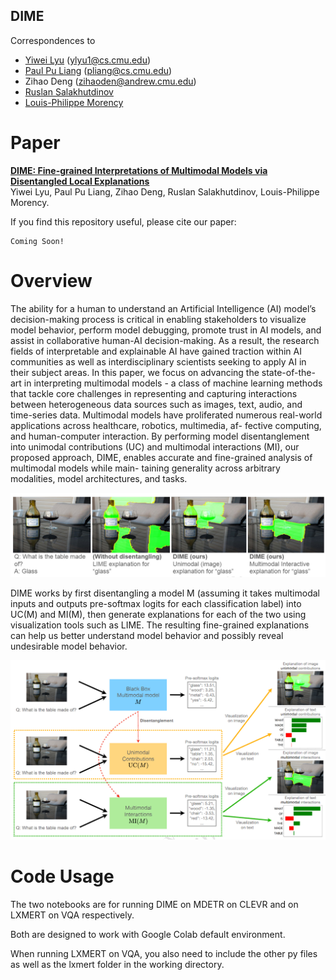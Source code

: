 ## DIME

Correspondences to 

 - [Yiwei Lyu](https://github.com/lvyiwei1) (ylyu1@cs.cmu.edu)
 - [Paul Pu Liang](http://www.cs.cmu.edu/~pliang/) (pliang@cs.cmu.edu)
 - Zihao Deng (zihaoden@andrew.cmu.edu)
 - [Ruslan Salakhutdinov](https://www.cs.cmu.edu/~rsalakhu/)
 - [Louis-Philippe Morency](https://www.cs.cmu.edu/~morency/)

# Paper

[**DIME: Fine-grained Interpretations of Multimodal Models via Disentangled Local Explanations**](https://github.com/lvyiwei1/DIME)<br>
Yiwei Lyu, Paul Pu Liang, Zihao Deng, Ruslan Salakhutdinov, Louis-Philippe Morency.<br>

If you find this repository useful, please cite our paper:

```
Coming Soon!
```

# Overview

The ability for a human to understand an Artificial Intelligence (AI)
model’s decision-making process is critical in enabling stakeholders
to visualize model behavior, perform model debugging, promote
trust in AI models, and assist in collaborative human-AI decision-making. As a result, the research fields of interpretable and explainable AI have gained traction within AI communities as well as
interdisciplinary scientists seeking to apply AI in their subject areas.
In this paper, we focus on advancing the state-of-the-art in interpreting multimodal models - a class of machine learning methods
that tackle core challenges in representing and capturing interactions
between heterogeneous data sources such as images, text, audio, and
time-series data. Multimodal models have proliferated numerous
real-world applications across healthcare, robotics, multimedia, af-
fective computing, and human-computer interaction. By performing
model disentanglement into unimodal contributions (UC) and multimodal interactions (MI), our proposed approach, DIME, enables
accurate and fine-grained analysis of multimodal models while main-
taining generality across arbitrary modalities, model architectures,
and tasks.

![](overview1.png)

DIME works by first disentangling a model M (assuming it takes multimodal inputs and outputs pre-softmax logits for each classification label) into 
UC(M) and MI(M), then generate explanations for each of the two using visualization tools such as LIME. The resulting fine-grained explanations can help
us better understand model behavior and possibly reveal undesirable model behavior.

![](overview2.png)

# Code Usage

The two notebooks are for running DIME on MDETR on CLEVR and on LXMERT on VQA respectively. 

Both are designed to work with Google Colab default environment.

When running LXMERT on VQA, you also need to include the other py files as well as the lxmert folder in the working directory.
